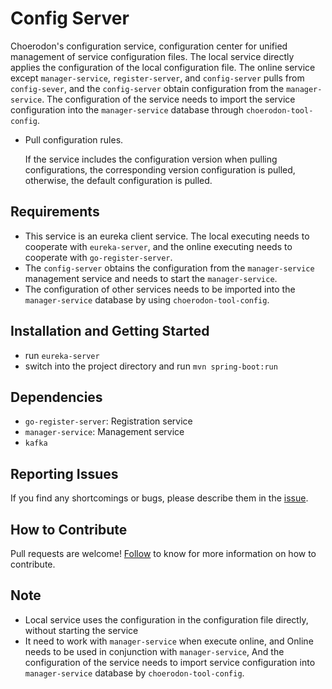 # Config Server
Choerodon's configuration service, configuration center for unified management of service configuration files. The local service directly applies the configuration of the local configuration file. The online service except `manager-service`, `register-server`, and `config-server` pulls from `config-sever`, and the `config-server` obtain configuration from the `manager-service`. The configuration of the service needs to import the service configuration into the `manager-service` database through `choerodon-tool-config`.

- Pull configuration rules.
  
	If the service includes the configuration version when pulling configurations, the corresponding version configuration is pulled, otherwise, the default configuration is pulled.

## Requirements
- This service is an eureka client service. The local executing needs to cooperate with `eureka-server`, and the online executing needs to cooperate with `go-register-server`.
- The `config-server` obtains the configuration from the `manager-service` management service and needs to start the `manager-service`.
- The configuration of other services needs to be imported into the `manager-service` database by using `choerodon-tool-config`.

## Installation and Getting Started
- run `eureka-server`
- switch into the project directory and run `mvn spring-boot:run`

## Dependencies
- `go-register-server`: Registration service
- `manager-service`: Management service
- `kafka`

## Reporting Issues
If you find any shortcomings or bugs, please describe them in the [issue](https://github.com/choerodon/choerodon/issues/new?template=issue_template.md).

## How to Contribute
Pull requests are welcome! [Follow](https://github.com/choerodon/choerodon/blob/master/CONTRIBUTING.md) to know for more information on how to contribute.

## Note
- Local service uses the configuration in the configuration file directly, without starting the service
- It need to work with `manager-service` when execute online, and  Online needs to be used in conjunction with `manager-service`, And the configuration of the service needs to import service configuration into `manager-service` database by `choerodon-tool-config`.
